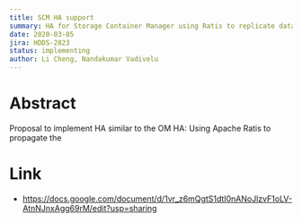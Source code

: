 ```yaml
---
title: SCM HA support
summary: HA for Storage Container Manager using Ratis to replicate data
date: 2020-03-05
jira: HDDS-2823
status: implementing
author: Li Cheng, Nandakumar Vadivelu
---
```

<!--
  Licensed under the Apache License, Version 2.0 (the "License");
  you may not use this file except in compliance with the License.
  You may obtain a copy of the License at

   http://www.apache.org/licenses/LICENSE-2.0

  Unless required by applicable law or agreed to in writing, software
  distributed under the License is distributed on an "AS IS" BASIS,
  WITHOUT WARRANTIES OR CONDITIONS OF ANY KIND, either express or implied.
  See the License for the specific language governing permissions and
  limitations under the License. See accompanying LICENSE file.
-->

# Abstract

 Proposal to implement HA similar to the OM HA: Using Apache Ratis to propagate the 
 
# Link

 * https://docs.google.com/document/d/1vr_z6mQgtS1dtI0nANoJlzvF1oLV-AtnNJnxAgg69rM/edit?usp=sharing
